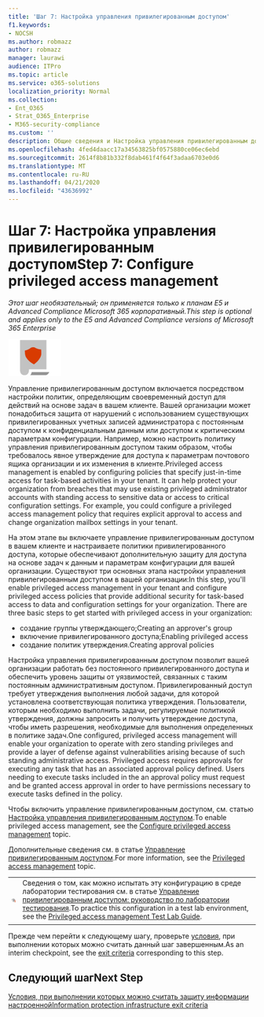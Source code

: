 ```yaml
---
title: 'Шаг 7: Настройка управления привилегированным доступом'
f1.keywords:
- NOCSH
ms.author: robmazz
author: robmazz
manager: laurawi
audience: ITPro
ms.topic: article
ms.service: o365-solutions
localization_priority: Normal
ms.collection:
- Ent_O365
- Strat_O365_Enterprise
- M365-security-compliance
ms.custom: ''
description: Общие сведения и Настройка управления привилегированным доступом.
ms.openlocfilehash: 4fed4daacc17a34563825bf0575880ce06ec6ebd
ms.sourcegitcommit: 2614f8b81b332f8dab461f4f64f3adaa6703e0d6
ms.translationtype: MT
ms.contentlocale: ru-RU
ms.lasthandoff: 04/21/2020
ms.locfileid: "43636992"
---
```

# <a name="step-7-configure-privileged-access-management"></a><span data-ttu-id="76270-103">Шаг 7: Настройка управления привилегированным доступом</span><span class="sxs-lookup"><span data-stu-id="76270-103">Step 7: Configure privileged access management</span></span>

<span data-ttu-id="76270-104">*Этот шаг необязательный; он применяется только к планам E5 и Advanced Compliance Microsoft 365 корпоративный.*</span><span class="sxs-lookup"><span data-stu-id="76270-104">*This step is optional and applies only to the E5 and Advanced Compliance versions of Microsoft 365 Enterprise*</span></span>

![Этап 6. Защита данных](../media/deploy-foundation-infrastructure/infoprotection_icon-small.png)

<span data-ttu-id="76270-p101">Управление привилегированным доступом включается посредством настройки политик, определяющим своевременный доступ для действий на основе задач в вашем клиенте. Вашей организации может понадобиться защита от нарушений с использованием существующих привилегированных учетных записей администратора с постоянным доступом к конфиденциальным данным или доступом к критическим параметрам конфигурации. Например, можно настроить политику управления привилегированным доступом таким образом, чтобы требовалось явное утверждение для доступа к параметрам почтового ящика организации и их изменения в клиенте.</span><span class="sxs-lookup"><span data-stu-id="76270-p101">Privileged access management is enabled by configuring policies that specify just-in-time access for task-based activities in your tenant. It can help protect your organization from breaches that may use existing privileged administrator accounts with standing access to sensitive data or access to critical configuration settings. For example, you could configure a privileged access management policy that requires explicit approval to access and change organization mailbox settings in your tenant.</span></span>

<span data-ttu-id="76270-p102">На этом этапе вы включаете управление привилегированным доступом в вашем клиенте и настраиваете политики привилегированного доступа, которые обеспечивают дополнительную защиту для доступа на основе задач к данным и параметрам конфигурации для вашей организации. Существуют три основных этапа настройки управления привилегированным доступом в вашей организации:</span><span class="sxs-lookup"><span data-stu-id="76270-p102">In this step, you'll enable privileged access management in your tenant and configure privileged access policies that provide additional security for task-based access to data and configuration settings for your organization. There are three basic steps to get started with privileged access in your organization:</span></span>
- <span data-ttu-id="76270-111">создание группы утверждающего;</span><span class="sxs-lookup"><span data-stu-id="76270-111">Creating an approver's group</span></span>
- <span data-ttu-id="76270-112">включение привилегированного доступа;</span><span class="sxs-lookup"><span data-stu-id="76270-112">Enabling privileged access</span></span>
- <span data-ttu-id="76270-113">создание политик утверждения.</span><span class="sxs-lookup"><span data-stu-id="76270-113">Creating approval policies</span></span>

<span data-ttu-id="76270-p103">Настройка управления привилегированным доступом позволит вашей организации работать без постоянного привилегированного доступа и обеспечить уровень защиты от уязвимостей, связанных с таким постоянным административным доступом. Привилегированный доступ требует утверждения выполнения любой задачи, для которой установлена соответствующая политика утверждения. Пользователи, которым необходимо выполнить задачи, регулируемые политикой утверждения, должны запросить и получить утверждение доступа, чтобы иметь разрешения, необходимые для выполнения определенных в политике задач.</span><span class="sxs-lookup"><span data-stu-id="76270-p103">One configured, privileged access management will enable your organization to operate with zero standing privileges and provide a layer of defense against vulnerabilities arising because of such standing administrative access. Privileged access requires approvals for executing any task that has an associated approval policy defined. Users needing to execute tasks included in the an approval policy must request and be granted access approval in order to have permissions necessary to execute tasks defined in the policy.</span></span>

<span data-ttu-id="76270-117">Чтобы включить управление привилегированным доступом, см. статью [Настройка управления привилегированным доступом](https://docs.microsoft.com/office365/securitycompliance/privileged-access-management-configuration).</span><span class="sxs-lookup"><span data-stu-id="76270-117">To enable privileged access management, see the [Configure privileged access management](https://docs.microsoft.com/office365/securitycompliance/privileged-access-management-configuration) topic.</span></span>

<span data-ttu-id="76270-118">Дополнительные сведения см. в статье [Управление привилегированным доступом](https://docs.microsoft.com/office365/securitycompliance/privileged-access-management-overview).</span><span class="sxs-lookup"><span data-stu-id="76270-118">For more information, see the [Privileged access management](https://docs.microsoft.com/office365/securitycompliance/privileged-access-management-overview) topic.</span></span>


|||
|:-------|:-----|
|![Руководства по лаборатории тестирования для облака Майкрософт](../media/m365-enterprise-test-lab-guides/cloud-tlg-icon-small.png)|  <span data-ttu-id="76270-120">Сведения о том, как можно испытать эту конфигурацию в среде лаборатории тестирования см. в статье [Управление привилегированным доступом: руководство по лаборатории тестирования](privileged-access-microsoft-365-enterprise-dev-test-environment.md).</span><span class="sxs-lookup"><span data-stu-id="76270-120">To practice this configuration in a test lab environment, see the [Privileged access management Test Lab Guide](privileged-access-microsoft-365-enterprise-dev-test-environment.md).</span></span> |
|||

<span data-ttu-id="76270-121">Прежде чем перейти к следующему шагу, проверьте [условия](infoprotect-exit-criteria.md#crit-infoprotect-step7), при выполнении которых можно считать данный шаг завершенным.</span><span class="sxs-lookup"><span data-stu-id="76270-121">As an interim checkpoint, see the [exit criteria](infoprotect-exit-criteria.md#crit-infoprotect-step7) corresponding to this step.</span></span>

## <a name="next-step"></a><span data-ttu-id="76270-122">Следующий шаг</span><span class="sxs-lookup"><span data-stu-id="76270-122">Next Step</span></span>

[<span data-ttu-id="76270-123">Условия, при выполнении которых можно считать защиту информации настроенной</span><span class="sxs-lookup"><span data-stu-id="76270-123">Information protection infrastructure exit criteria</span></span>](infoprotect-exit-criteria.md)

